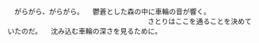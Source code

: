 　がらがら、がらがら。
　鬱蒼とした森の中に車輪の音が響く。
　
　
　
　
　
　
　
　
　
　
　
　
　
　
　
　さとりはここを通ることを決めていたのだ。
　沈み込む車輪の深さを見るために。